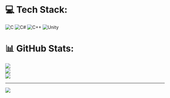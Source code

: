 
# 💻 Tech Stack:
![C](https://img.shields.io/badge/c-%2300599C.svg?style=for-the-badge&logo=c&logoColor=white) ![C#](https://img.shields.io/badge/c%23-%23239120.svg?style=for-the-badge&logo=csharp&logoColor=white) ![C++](https://img.shields.io/badge/c++-%2300599C.svg?style=for-the-badge&logo=c%2B%2B&logoColor=white) ![Unity](https://img.shields.io/badge/unity-%23000000.svg?style=for-the-badge&logo=unity&logoColor=white)
# 📊 GitHub Stats:
![](https://github-readme-stats.vercel.app/api?username=7imperium&theme=dark&hide_border=false&include_all_commits=false&count_private=false)<br/>
![](https://nirzak-streak-stats.vercel.app/?user=7imperium&theme=dark&hide_border=false)<br/>
![](https://github-readme-stats.vercel.app/api/top-langs/?username=7imperium&theme=dark&hide_border=false&include_all_commits=false&count_private=false&layout=compact)

---
[![](https://visitcount.itsvg.in/api?id=7imperium&icon=0&color=7)](https://visitcount.itsvg.in)

<!-- Proudly created with GPRM ( https://gprm.itsvg.in ) -->
